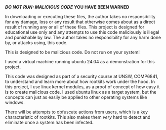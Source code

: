 ***DO NOT RUN: MALICIOUS CODE***
**YOU HAVE BEEN WARNED**

In downloading or executing these files, the author takes no responsibility for any damage, loss or any result that
otherwise comes about as a direct result of running any or all of these files. This project is designed for educational
use only and any attempts to use this code maliciously is illegal and punishable by law. The author takes no
responsibility for any harm done by, or attacks using, this code.

This is designed to be malicious code. Do not run on your system!

I used a virtual machine running ubuntu 24.04 as a demonstration for this project.

This code was designed as part of a security course at UNSW, COMP6841, to understand and learn more about how rootkits
work under the hood. In this project, I use linux kernel modules, as a proof of concept of how easy it is to create
malicious code. I used ubuntu linux as a target system, but the concepts can just as easily be applied to other
operating systems like windows.

There will be attempts to obfuscate actions from users, which is a key characteristic of rootkits. This also makes them
*very* hard to detect and eliminate once a system has been infected.